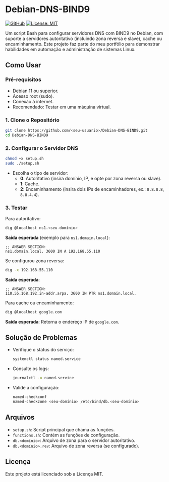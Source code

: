 # Debian-DNS-BIND9

[![GitHub](https://img.shields.io/badge/GitHub-Repository-blue)](https://github.com/<seu-usuario>/Debian-DNS-BIND9)
[![License: MIT](https://img.shields.io/badge/License-MIT-yellow.svg)](https://opensource.org/licenses/MIT)

Um script Bash para configurar servidores DNS com BIND9 no Debian, com suporte a servidores autoritativo (incluindo zona reversa e slave), cache ou encaminhamento. Este projeto faz parte do meu portfólio para demonstrar habilidades em automação e administração de sistemas Linux.

## Como Usar

### Pré-requisitos

- Debian 11 ou superior.
- Acesso root (sudo).
- Conexão à internet.
- Recomendado: Testar em uma máquina virtual.

### 1. Clone o Repositório

```bash
git clone https://github.com/<seu-usuario>/Debian-DNS-BIND9.git
cd Debian-DNS-BIND9
```

### 2. Configurar o Servidor DNS

```bash
chmod +x setup.sh
sudo ./setup.sh
```

- Escolha o tipo de servidor:
  - **0**: Autoritativo (insira domínio, IP, e opte por zona reversa ou slave).
  - **1**: Cache.
  - **2**: Encaminhamento (insira dois IPs de encaminhadores, ex.: `8.8.8.8`, `8.8.4.4`).

### 3. Testar

Para autoritativo:

```bash
dig @localhost ns1.<seu-domínio>
```

**Saída esperada** (exemplo para `ns1.domain.local`):

```
;; ANSWER SECTION:
ns1.domain.local. 3600 IN A 192.168.55.110
```

Se configurou zona reversa:

```bash
dig -x 192.168.55.110
```

**Saída esperada**:

```
;; ANSWER SECTION:
110.55.168.192.in-addr.arpa. 3600 IN PTR ns1.domain.local.
```

Para cache ou encaminhamento:

```bash
dig @localhost google.com
```

**Saída esperada**: Retorna o endereço IP de `google.com`.

## Solução de Problemas

- Verifique o status do serviço:

  ```bash
  systemctl status named.service
  ```

- Consulte os logs:

  ```bash
  journalctl -u named.service
  ```

- Valide a configuração:

  ```bash
  named-checkconf
  named-checkzone <seu-domínio> /etc/bind/db.<seu-domínio>
  ```

## Arquivos

- `setup.sh`: Script principal que chama as funções.
- `functions.sh`: Contém as funções de configuração.
- `db.<domínio>`: Arquivo de zona para o servidor autoritativo.
- `db.<domínio>.rev`: Arquivo de zona reversa (se configurado).

## Licença

Este projeto está licenciado sob a Licença MIT.
